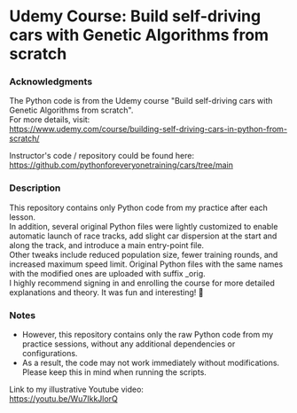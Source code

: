 # Udemy Course: Build self-driving cars with Genetic Algorithms from scratch

### Acknowledgments
The Python code is from the Udemy course "Build self-driving cars with Genetic Algorithms from scratch".  
For more details, visit:  
<https://www.udemy.com/course/building-self-driving-cars-in-python-from-scratch/>
  
Instructor's code / repository could be found here:  
<https://github.com/pythonforeveryonetraining/cars/tree/main>

### Description
This repository contains only Python code from my practice after each lesson.  
In addition, several original Python files were lightly customized to enable automatic launch of race tracks, add slight car dispersion at the start and along the track, and introduce a main entry-point file.  
Other tweaks include reduced population size, fewer training rounds, and increased maximum speed limit. Original Python files with the same names with the modified ones are uploaded with suffix _orig.  
I highly recommend signing in and enrolling the course for more detailed explanations and theory. It was fun and interesting! 🙂

### Notes
- However, this repository contains only the raw Python code from my practice sessions, without any additional dependencies or configurations.
- As a result, the code may not work immediately without modifications. Please keep this in mind when running the scripts.

Link to my illustrative Youtube video:  
<https://youtu.be/Wu7IkkJlorQ>
